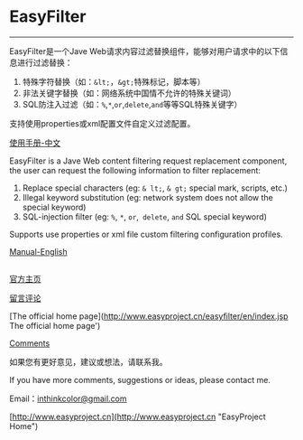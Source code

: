 # EasyFilter 

---------------

EasyFilter是一个Jave Web请求内容过滤替换组件，能够对用户请求中的以下信息进行过滤替换：

1. 特殊字符替换（如：`&lt;`，`&gt;`特殊标记，脚本等）
2. 非法关键字替换（如：网络系统中国情不允许的特殊关键词）
3. SQL防注入过滤（如：`%`,`*`,`or`,`delete`,`and`等等SQL特殊关键字）

支持使用properties或xml配置文件自定义过滤配置。

 
[使用手册-中文](doc/readme-zh.md)


EasyFilter is a Jave Web content filtering request replacement component, the user can request the following information to filter replacement:

1. Replace special characters (eg: `& lt;`, `& gt;` special mark, scripts, etc.)
2. Illegal keyword substitution (eg: network system does not allow the special keyword)
3. SQL-injection filter (eg: `%`, `*`, `or`,` delete`, `and` SQL special keyword)

Supports use properties or xml file custom filtering configuration profiles.

 
[Manual-English](doc/readme-en.md)


## 

[官方主页](http://www.easyproject.cn/easyfilter/zh-cn/index.jsp '官方主页')

[留言评论](http://www.easyproject.cn/easyfilter/zh-cn/index.jsp#donation '留言评论')

[The official home page](http://www.easyproject.cn/easyfilter/en/index.jsp The official home page')

[Comments](http://www.easyproject.cn/easyfilter/en/index.jsp#donation 'Comments')

如果您有更好意见，建议或想法，请联系我。

If you have more comments, suggestions or ideas, please contact me.



Email：<inthinkcolor@gmail.com>

[http://www.easyproject.cn](http://www.easyproject.cn "EasyProject Home")